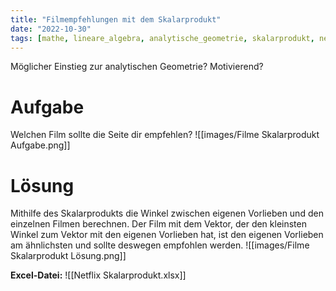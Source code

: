 ```yaml
---
title: "Filmempfehlungen mit dem Skalarprodukt"
date: "2022-10-30"
tags: [mathe, lineare_algebra, analytische_geometrie, skalarprodukt, netflix, film, empfehlung, recommendation, recommender_system, dot_product, vektor, vector, einstieg]
---
```

Möglicher Einstieg zur analytischen Geometrie? Motivierend?

# Aufgabe
Welchen Film sollte die Seite dir empfehlen?
![[images/Filme Skalarprodukt Aufgabe.png]]


# Lösung
Mithilfe des Skalarprodukts die Winkel zwischen eigenen Vorlieben und den einzelnen Filmen berechnen. 
Der Film mit dem Vektor, der den kleinsten Winkel zum Vektor mit den eigenen Vorlieben hat, ist den eigenen Vorlieben am ähnlichsten und sollte deswegen empfohlen werden.
![[images/Filme Skalarprodukt Lösung.png]]

**Excel-Datei:**
![[Netflix Skalarprodukt.xlsx]]
 